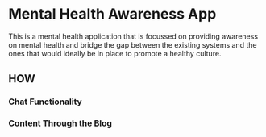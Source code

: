# Mental Health Awareness App
This is a mental health application that is focussed on providing awareness on mental health and bridge the gap between the existing systems and the ones that would ideally be in place to promote a healthy culture.

## HOW 

### Chat Functionality 

### Content Through the Blog

